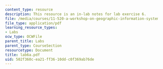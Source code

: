 ```yaml
---
content_type: resource
description: This resource is an in-lab notes for lab exercise 6.
file: /media/courses/11-520-a-workshop-on-geographic-information-systems-fall-2005/502f360cea21ff3610ddc0f369ab76de_lab6a.pdf
file_type: application/pdf
learning_resource_types:
- Labs
ocw_type: OCWFile
parent_title: Labs
parent_type: CourseSection
resourcetype: Document
title: lab6a.pdf
uid: 502f360c-ea21-ff36-10dd-c0f369ab76de
---
```

